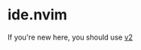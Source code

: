 # ide.nvim

If you're new here, you should use [v2](https://github.com/Futarimiti/ide.nvim/tree/v2)
